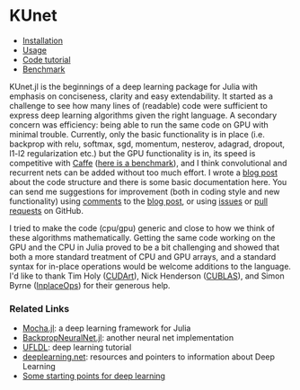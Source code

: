 # KUnet

* [Installation](docs/install.md)
* [Usage](docs/usage.md)
* [Code tutorial](http://www.denizyuret.com/2015/02/beginning-deep-learning-with-500-lines.html)
* [Benchmark](docs/benchmark.md)

KUnet.jl is the beginnings of a deep learning package for Julia with emphasis on conciseness, clarity and easy extendability. It started as a challenge to see how many lines of (readable) code were sufficient to express deep learning algorithms given the right language.  A secondary concern was efficiency: being able to run the same code on GPU with minimal trouble.  Currently, only the basic functionality is in place (i.e. backprop with relu, softmax, sgd, momentum, nesterov, adagrad, dropout, l1-l2 regularization etc.) but the GPU functionality is in, its speed is competitive with [Caffe](http://caffe.berkeleyvision.org/) ([here is a benchmark](docs/benchmark.md)), and I think convolutional and recurrent nets can be added without too much effort.  I wrote a [blog post](http://www.denizyuret.com/2015/02/beginning-deep-learning-with-500-lines.html) about the code structure and there is some basic documentation here.  You can send me suggestions for improvement (both in coding style and new functionality) using [comments](http://www.blogger.com/comment.g?blogID=8540876&postID=328231440874481473) to the [blog post](http://www.denizyuret.com/2015/02/beginning-deep-learning-with-500-lines.html), or using [issues](https://github.com/denizyuret/KUnet.jl/issues) or [pull requests](https://help.github.com/articles/fork-a-repo/) on GitHub.

I tried to make the code (cpu/gpu) generic and close to how we think of these algorithms mathematically.  Getting the same code working on the GPU and the CPU in Julia proved to be a bit challenging and showed that both a more standard treatment of CPU and GPU arrays, and a standard syntax for in-place operations would be welcome additions to the language.  I'd like to thank Tim Holy ([CUDArt](https://github.com/JuliaGPU/CUDArt.jl)), Nick Henderson ([CUBLAS](https://github.com/JuliaGPU/CUBLAS.jl)), and Simon Byrne ([InplaceOps](https://github.com/simonbyrne/InplaceOps.jl)) for their generous help.

### Related Links
* [Mocha.jl](https://github.com/pluskid/Mocha.jl): a deep learning framework for Julia
* [BackpropNeuralNet.jl](https://github.com/compressed/BackpropNeuralNet.jl): another neural net implementation
* [UFLDL](http://ufldl.stanford.edu/tutorial/): deep learning tutorial
* [deeplearning.net](http://deeplearning.net/): resources and pointers to information about Deep Learning
* [Some starting points for deep learning](http://www.denizyuret.com/2014/11/some-starting-points-for-deep-learning.html)
